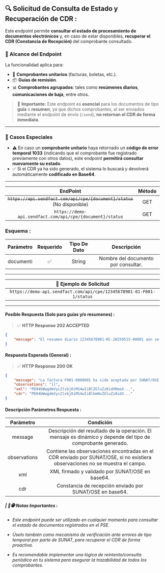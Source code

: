 
## 🔍 **Solicitud de Consulta de Estado y Recuperación de CDR :**

Este endpoint permite **consultar el estado de procesamiento de documentos electrónicos** y, en caso de estar disponibles, **recuperar el CDR (Constancia de Recepción)** del comprobante consultado.

### 📌 Alcance del Endpoint

La funcionalidad aplica para:

- 📄 **Comprobantes unitarios** (facturas, boletas, etc.).
- 📦 **Guías de remisión**.
- 📊 **Comprobantes agrupados**: tales como **resúmenes diarios**, **comunicaciones de baja**, entre otros.

> 🧠 **Importante:** Este endpoint es **esencial** para los documentos de tipo **guía** o **resumen**, ya que dichos comprobantes, al ser enviados mediante el endpoint de envío (`/send`), **no retornan el CDR de forma inmediata**.

---

### 🔁 Casos Especiales

- ⚠️ En caso un **comprobante unitario** haya retornado un **código de error temporal 1033** (indicando que el comprobante fue registrado previamente con otros datos), este endpoint **permitirá consultar nuevamente su estado**.
- ✅ Si el CDR ya ha sido generado, el sistema lo buscará y devolverá automáticamente **codificado en Base64**.

---

|                                 EndPoint                         | Método |   Entorno  |
|:----------------------------------------------------------------:|:------:|:----------:|
|     ~~`https://api.sendfact.com/api/cpe/{document}/status`~~ (No disponible)   |  GET   | Producción |
|  `https://demo-api.sendfact.com/api/cpe/{document}/status`  |  GET   |    Beta    |

### **Esquema :**

|     Parámetro   |  Requerido  | Tipo De Dato |              Descripción              |
|:---------------:|:-----------:|:------------:|:-------------------------------------:|
|    documentℹ️  |     ✅      |    String    |   Nombre del documento por consultar.  |

---

|                  **🧪 Ejemplo de Solicitud**                        |
|:--------------------------------------------------------------------:|
| `https://demo-api.sendfact.com/api/cpe/12345678901-01-F001-1/status` |

---

####  **Posible Respuesta (Solo para guías y/o resumenes) :**

> ✅ **HTTP Response 202 ACCEPTED**

```json
{
    "message": "El resumen diario 12345678901-RC-20250515-00001 aún se encuentra en proceso en SUNAT/OSE. Intente nuevamente más tarde."
}
```

####  **Respuesta Esperada (General) :**

> ✅ **HTTP Response 200 OK**

```json
{
    "message": "La factura F001-0000001 ha sido aceptada por SUNAT/OSE.",
    "observations": "[]",
    "xml": "PD94bWwgdmVyc2lvbj0iMS4wIiBlZGluZz0idXRmaX...",
    "cdr": "PD94bWwgdmVyc2lvbj0iMS4wIiBlbmNvZGluZz0idX..."
}
```

#### **Descripción Parámetros Respuesta :**

|   Parámetro  |                                                            Condición                                                          |
|:------------:|:-----------------------------------------------------------------------------------------------------------------------------:|
|    message   |          Descripción del resultado de la operación. El mensaje es dinámico y depende del tipo de comprobante generado.        |
| observations | Contiene las observaciones encontradas en el CDR enviado por SUNAT/OSE, si no existiera observaciones no se muestra el campo. |
|      xml     |                                      XML firmado y validado por SUNAT/OSE en base64.                                          |
|      cdr     |                                 Constancia de recepción enviado por SUNAT/OSE en base64.                                      |


##### **| 📝🕵️ Notas Importantes :**
- _Este endpoint puede ser utilizado en cualquier momento para consultar el estado de documentos registrados en el PSE._

- _Úselo también como mecanismo de verificación ante errores de tipo temporal por parte de SUNAT, para recuperar el CDR de forma proactiva._

- _Es recomendable implementar una lógica de reintento/consulta periódica en tu sistema para asegurar la trazabilidad de todos los comprobantes._